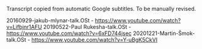 


Transcript copied from automatic Google subtitles. To be manually revised.

20160929-jakub-mlynar-talk.OSt - https://www.youtube.com/watch?v=Lifbjnr1AFU
20190522-Paul Rukesha-talk.OSt - https://www.youtube.com/watch?v=6xFD744jsec
20201221-Martin-Šmok-talk.OSt  - https://www.youtube.com/watch?v=Y-uBgK5CkVI